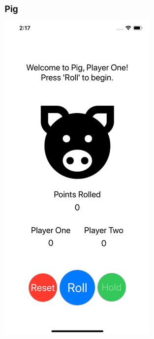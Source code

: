 # Pig

![Main](https://github.com/jaredible/CS4220-Project-2/blob/master/Screenshots/screenshot0.png)
